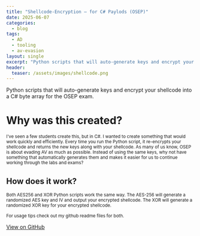```yaml
---
title: "Shellcode-Encryption – for C# Paylods (OSEP)"
date: 2025-06-07                   
categories:
  - blog                          
tags:
  - AD
  - tooling
  - av-evasion
layout: single
excerpt: "Python scripts that will auto-generate keys and encrypt your shellcode for the OSEP exam."
header:
  teaser: /assets/images/shellcode.png
---
```



Python scripts that will auto-generate keys and encrypt your shellcode into a C# byte array for the OSEP exam.
<!--more-->

# Why was this created?
<small>I've seen a few students create this, but in C#. I wanted to create something that would work quickly and efficiently.
Every time you run the Python script, it re-encrypts your shellcode and returns the new keys along with your shellcode. As many of us know, OSEP is about evading AV as much as possible. Instead of using the same keys, why not have something that automatically generates them and makes it easier for us to continue working through the labs and exams?</small>

## How does it work?
<small>Both AES256 and XOR Python scripts work the same way. The AES-256 will generate a randomized AES key and IV and output your encrypted shellcode. The XOR will generate a randomized XOR key for your encrypted shellcode.</small>

<small>For usage tips check out my github readme files for both.</small> 


<a class="btn btn--primary" href="https://github.com/DelaDirty/Shellcode-Encryption" target="_blank" rel="noopener">View on GitHub</a>
